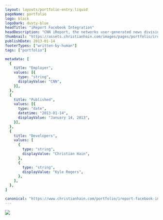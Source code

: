 ```yaml
---
layout: layouts/portfolio-entry.liquid
pageName: portfolio
logo: black
logoDark: dusty-blue
headTitle: "iReport Facebook Integration"
headDescription: "CNN iReport, the networks user-generated news division gets a whole lot better with integrated Facebook support. Now stories are shared via the users timeline with beautiful thumbnails and high-quality photo galleries."
thumbnail: "https://assets.christianhain.com/images/pages/portfolio/ireport-facebook-integration/ireportthumbnail20130422.webp"
publishDate: 2013-01-14
footerTypes: ["written-by-human"]
tags: ["portfolio"]

metadata: [
  {
    title: "Employer",
    values: [{
      type: "string",
      displayValue: "CNN",
    }],
  },
  {
    title: "Published",
    values: [{
      type: "date",
      datetime: "2013-01-14",
      displayValue: "January 14, 2013",
    }],
  },
  {
    title: "Developers",
    values: [
      {
        type: "string",
        displayValue: "Christian Hain",
      },
      {
        type: "string",
        displayValue: "Kyle Rogers",
      },
    ],
  },
]

canonical: "https://www.christianhain.com/portfolio/ireport-facebook-integration"
---
```


![](https://assets.christianhain.com/images/pages/portfolio/ireport-facebook-integration/facebooktimeline20130116.webp)
